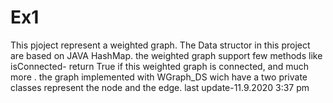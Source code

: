 # Ex1
This pjoject represent a weighted graph. The Data structor in this project are based on JAVA HashMap.
the weighted graph support few methods like isConnected- return True if this weighted graph is connected, and much more .
the graph implemented with WGraph_DS wich have a two private classes represent the node and the edge.
last update-11.9.2020 3:37 pm